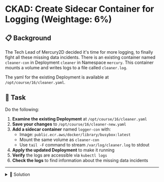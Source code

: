 # CKAD: Create Sidecar Container for Logging (Weightage: 6%)

## 📋 Background

The Tech Lead of Mercury2D decided it's time for more logging, to finally fight all these missing data incidents. There is an existing container named `cleaner-con` in Deployment `cleaner` in Namespace `mercury`. This container mounts a volume and writes logs to a file called `cleaner.log`.

The yaml for the existing Deployment is available at `/opt/course/16/cleaner.yaml`.

## 🎯 Task

Do the following:

1. **Examine the existing Deployment** at `/opt/course/16/cleaner.yaml`
2. **Save your changes** to `/opt/course/16/cleaner-new.yaml`
3. **Add a sidecar container** named `logger-con` with:
   - Image: `public.ecr.aws/docker/library/busybox:latest`
   - Mount the same volume as `cleaner-con`
   - Use `tail -F` command to stream `/var/log/cleaner.log` to stdout
4. **Apply the updated Deployment** to make it running
5. **Verify** the logs are accessible via `kubectl logs`
6. **Check the logs** to find information about the missing data incidents

---

<details>
<summary>📖 Solution</summary>

# Kubernetes Sidecar Init Containers (Restartable Init Containers)

As of **Kubernetes v1.29**, **restartable init containers** (also known as **sidecar init containers**) are officially supported under the `SidecarContainers` feature gate, which is **enabled by default**. These containers start before the main containers but **continue running afterward** and can **restart independently**, making them useful for logging, monitoring, or proxying within a Pod.

For more details, see the official Kubernetes documentation on sidecar containers:  
https://kubernetes.io/docs/concepts/workloads/pods/sidecar-containers/


```bash
# First, examine the existing deployment
cat /opt/course/16/cleaner.yaml

# Copy and modify the deployment
cp /opt/course/16/cleaner.yaml /opt/course/16/cleaner-new.yaml

# Edit the file to add the sidecar container
# You can use vim, nano, or create a new version
cat <<'EOF' > /opt/course/16/cleaner-new.yaml
apiVersion: apps/v1
kind: Deployment
metadata:
  name: cleaner
  namespace: mercury
spec:
  replicas: 1
  selector:
    matchLabels:
      app: cleaner
  template:
    metadata:
      labels:
        app: cleaner
    spec:
      volumes:
      - name: logs
        emptyDir: {}
      initContainers:
      - name: logger-con
        image: public.ecr.aws/docker/library/busybox:latest
        restartPolicy: Always
        volumeMounts:
        - name: logs
          mountPath: /var/log
        command: ["sh", "-c", "tail -F /var/log/cleaner.log"]
      containers:
      - name: cleaner-con
        image: public.ecr.aws/docker/library/busybox:latest
        volumeMounts:
        - name: logs
          mountPath: /var/log
        command: ["sh", "-c"]
        args:
        - |
          while true; do
            echo "$(date '+%Y-%m-%d %H:%M:%S') - Cleaning data..." >> /var/log/cleaner.log
            echo "$(date '+%Y-%m-%d %H:%M:%S') - Found 42 records" >> /var/log/cleaner.log
            echo "$(date '+%Y-%m-%d %H:%M:%S') - WARNING: 3 records missing!" >> /var/log/cleaner.log
            echo "$(date '+%Y-%m-%d %H:%M:%S') - Data cleanup completed" >> /var/log/cleaner.log
            sleep 10
          done
EOF

# Apply the updated deployment
kubectl apply -f /opt/course/16/cleaner-new.yaml

# Wait for the deployment to roll out
kubectl rollout status deployment/cleaner -n mercury

# Check the logs from the sidecar container
kubectl logs -n mercury deployment/cleaner -c logger-con

# You should see log entries including warnings about missing data:
# "WARNING: 3 records missing!"
```

**Key Points:**
- The `logger-con` container is defined as an `initContainer` with `restartPolicy: Always`
- This makes it a sidecar that runs alongside the main container
- Both containers share the same `logs` volume
- The sidecar uses `tail -f` to continuously stream the log file to stdout
- The logs reveal "WARNING: 3 records missing!" - the missing data incidents!

</details>
